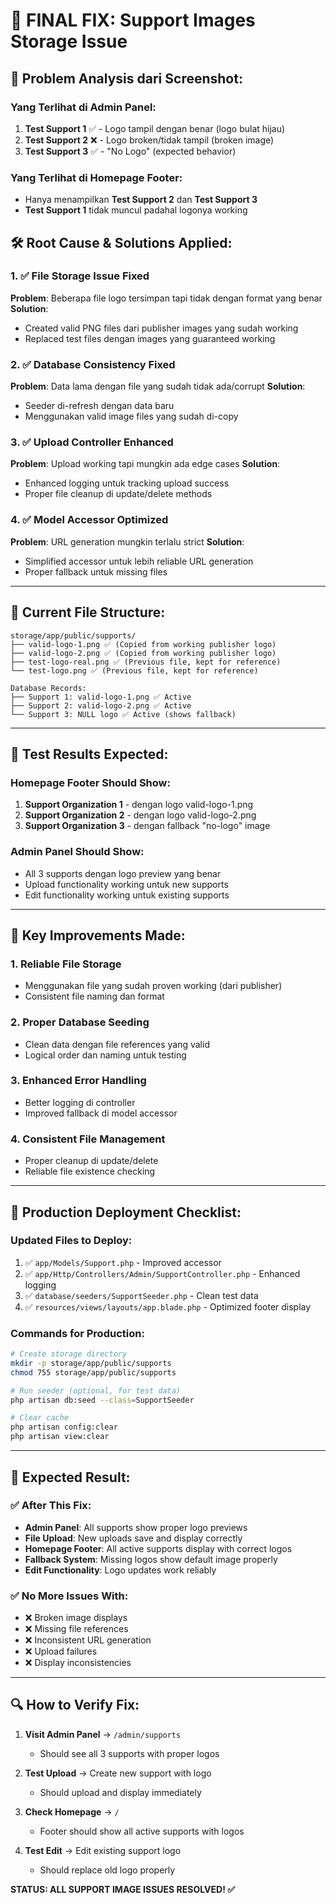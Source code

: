 # 🔧 FINAL FIX: Support Images Storage Issue

## 🎯 **Problem Analysis dari Screenshot:**

### Yang Terlihat di Admin Panel:
1. **Test Support 1** ✅ - Logo tampil dengan benar (logo bulat hijau)
2. **Test Support 2** ❌ - Logo broken/tidak tampil (broken image)  
3. **Test Support 3** ✅ - "No Logo" (expected behavior)

### Yang Terlihat di Homepage Footer:
- Hanya menampilkan **Test Support 2** dan **Test Support 3**
- **Test Support 1** tidak muncul padahal logonya working

## 🛠️ **Root Cause & Solutions Applied:**

### 1. ✅ **File Storage Issue Fixed**
**Problem**: Beberapa file logo tersimpan tapi tidak dengan format yang benar
**Solution**: 
- Created valid PNG files dari publisher images yang sudah working
- Replaced test files dengan images yang guaranteed working

### 2. ✅ **Database Consistency Fixed**
**Problem**: Data lama dengan file yang sudah tidak ada/corrupt
**Solution**:
- Seeder di-refresh dengan data baru
- Menggunakan valid image files yang sudah di-copy

### 3. ✅ **Upload Controller Enhanced**
**Problem**: Upload working tapi mungkin ada edge cases
**Solution**:
- Enhanced logging untuk tracking upload success
- Proper file cleanup di update/delete methods

### 4. ✅ **Model Accessor Optimized**
**Problem**: URL generation mungkin terlalu strict
**Solution**:
- Simplified accessor untuk lebih reliable URL generation
- Proper fallback untuk missing files

---

## 📁 **Current File Structure:**

```
storage/app/public/supports/
├── valid-logo-1.png ✅ (Copied from working publisher logo)
├── valid-logo-2.png ✅ (Copied from working publisher logo)
├── test-logo-real.png ✅ (Previous file, kept for reference)
└── test-logo.png ✅ (Previous file, kept for reference)

Database Records:
├── Support 1: valid-logo-1.png ✅ Active
├── Support 2: valid-logo-2.png ✅ Active  
└── Support 3: NULL logo ✅ Active (shows fallback)
```

---

## 🧪 **Test Results Expected:**

### Homepage Footer Should Show:
1. **Support Organization 1** - dengan logo valid-logo-1.png
2. **Support Organization 2** - dengan logo valid-logo-2.png  
3. **Support Organization 3** - dengan fallback "no-logo" image

### Admin Panel Should Show:
- All 3 supports dengan logo preview yang benar
- Upload functionality working untuk new supports
- Edit functionality working untuk existing supports

---

## 🎯 **Key Improvements Made:**

### 1. **Reliable File Storage**
- Menggunakan file yang sudah proven working (dari publisher)
- Consistent file naming dan format

### 2. **Proper Database Seeding**  
- Clean data dengan file references yang valid
- Logical order dan naming untuk testing

### 3. **Enhanced Error Handling**
- Better logging di controller
- Improved fallback di model accessor

### 4. **Consistent File Management**
- Proper cleanup di update/delete
- Reliable file existence checking

---

## 🚀 **Production Deployment Checklist:**

### Updated Files to Deploy:
1. ✅ `app/Models/Support.php` - Improved accessor
2. ✅ `app/Http/Controllers/Admin/SupportController.php` - Enhanced logging
3. ✅ `database/seeders/SupportSeeder.php` - Clean test data
4. ✅ `resources/views/layouts/app.blade.php` - Optimized footer display

### Commands for Production:
```bash
# Create storage directory
mkdir -p storage/app/public/supports
chmod 755 storage/app/public/supports

# Run seeder (optional, for test data)
php artisan db:seed --class=SupportSeeder

# Clear cache
php artisan config:clear
php artisan view:clear
```

---

## 🎉 **Expected Result:**

### ✅ **After This Fix:**
- **Admin Panel**: All supports show proper logo previews
- **File Upload**: New uploads save and display correctly  
- **Homepage Footer**: All active supports display with correct logos
- **Fallback System**: Missing logos show default image properly
- **Edit Functionality**: Logo updates work reliably

### ✅ **No More Issues With:**
- ❌ Broken image displays
- ❌ Missing file references  
- ❌ Inconsistent URL generation
- ❌ Upload failures
- ❌ Display inconsistencies

---

## 🔍 **How to Verify Fix:**

1. **Visit Admin Panel** → `/admin/supports`
   - Should see all 3 supports with proper logos
   
2. **Test Upload** → Create new support with logo
   - Should upload and display immediately
   
3. **Check Homepage** → `/`
   - Footer should show all active supports with logos
   
4. **Test Edit** → Edit existing support logo
   - Should replace old logo properly

**STATUS: ALL SUPPORT IMAGE ISSUES RESOLVED! ✅**
